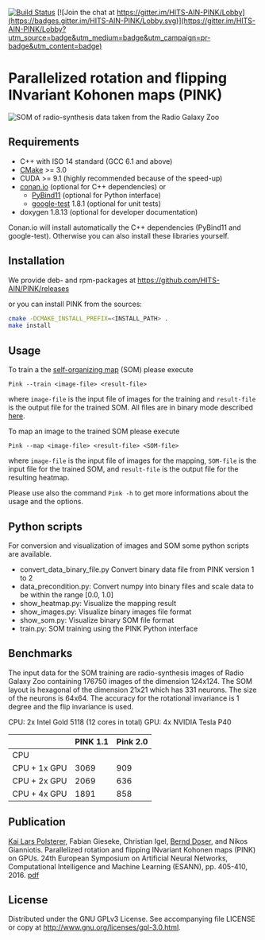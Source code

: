 [![Build Status](https://jenkins.h-its.org/buildStatus/icon?job=AIN/GitHub%20HITS-AIN/PINK/master)](https://jenkins.h-its.org/job/AIN/job/GitHub%20HITS-AIN/job/PINK/job/master/)
[![Join the chat at https://gitter.im/HITS-AIN-PINK/Lobby](https://badges.gitter.im/HITS-AIN-PINK/Lobby.svg)](https://gitter.im/HITS-AIN-PINK/Lobby?utm_source=badge&utm_medium=badge&utm_campaign=pr-badge&utm_content=badge)

# Parallelized rotation and flipping INvariant Kohonen maps (PINK)

![SOM of radio-synthesis data taken from the Radio Galaxy Zoo](doxygen/galaxies_som_hex.jpg)


## Requirements

  - C++ with ISO 14 standard (GCC 6.1 and above)
  - [CMake](https://cmake.org/) >= 3.0
  - CUDA >= 9.1 (highly recommended because of the speed-up)
  - [conan.io](https://conan.io/) (optional for C++ dependencies) or
    - [PyBind11](https://github.com/pybind/pybind11) (optional for Python interface)
    - [google-test](https://github.com/google/googletest) 1.8.1 (optional for unit tests)
  - doxygen 1.8.13 (optional for developer documentation)

Conan.io will install automatically the C++ dependencies (PyBind11 and google-test). Otherwise you can also install these libraries yourself.


## Installation

We provide deb- and rpm-packages at https://github.com/HITS-AIN/PINK/releases

or you can install PINK from the sources:

```bash
cmake -DCMAKE_INSTALL_PREFIX=<INSTALL_PATH> .
make install
```


## Usage

To train a the [self-organizing map](https://en.wikipedia.org/wiki/Self-organizing_map) (SOM) please execute
```
Pink --train <image-file> <result-file>
```
where `image-file` is the input file of images for the training and `result-file` is the output file for the trained SOM. All files are in binary mode described [here](https://github.com/HITS-AIN/PINK/wiki/Description-of-the-binary-file-formats).

To map an image to the trained SOM please execute
```
Pink --map <image-file> <result-file> <SOM-file>
```
where `image-file` is the input file of images for the mapping, `SOM-file` is the input file for the trained SOM, and `result-file` is the output file for the resulting heatmap.

Please use also the command `Pink -h` to get more informations about the usage and the options.


## Python scripts

For conversion and visualization of images and SOM some python scripts are available.

  - convert_data_binary_file.py     Convert binary data file from PINK version 1 to 2
  - data_precondition.py:           Convert numpy into binary files and scale data to be within the range [0.0, 1.0]
  - show_heatmap.py:                Visualize the mapping result
  - show_images.py:                 Visualize binary images file format
  - show_som.py:                    Visualize binary SOM file format
  - train.py:                       SOM training using the PINK Python interface

## Benchmarks

The input data for the SOM training are radio-synthesis images of Radio Galaxy Zoo containing 176750 images of the dimension 124x124.
The SOM layout is hexagonal of the dimension 21x21 which has 331 neurons. The size of the neurons is 64x64.
The accuracy for the rotational invariance is 1 degree and the flip invariance is used.

CPU: 2x Intel Gold 5118 (12 cores in total)
GPU: 4x NVIDIA Tesla P40

|               | PINK 1.1 | Pink 2.0 |
| ---           | ---      | ---      |
| CPU           |          |          |
| CPU + 1x GPU  |    3069  |     909  |
| CPU + 2x GPU  |    2069  |     636  |
| CPU + 4x GPU  |    1891  |     858  |


## Publication

[Kai Lars Polsterer](https://github.com/kai-polsterer), Fabian Gieseke, Christian Igel,
[Bernd Doser](https://github.com/BerndDoser), and Nikos Gianniotis. Parallelized rotation and flipping INvariant Kohonen maps (PINK) on GPUs.
24th European Symposium on Artificial Neural Networks, Computational Intelligence and Machine Learning (ESANN), pp. 405-410, 2016.
[pdf](https://www.elen.ucl.ac.be/Proceedings/esann/esannpdf/es2016-116.pdf)


## License

Distributed under the GNU GPLv3 License. See accompanying file LICENSE or copy at http://www.gnu.org/licenses/gpl-3.0.html.
